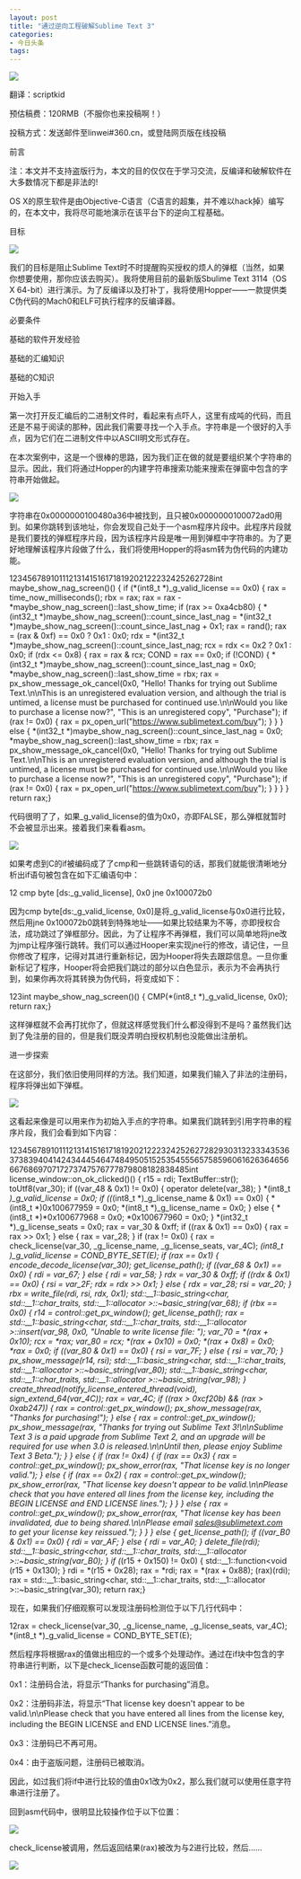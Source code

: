 ```yaml
---
layout: post
title: "通过逆向工程破解Sublime Text 3"
categories:
- 今日头条
tags:
---
```

![](http://p3.pstatp.com/large/153200008a97e48dd89c)

翻译：scriptkid

预估稿费：120RMB（不服你也来投稿啊！）

投稿方式：发送邮件至linwei#360.cn，或登陆网页版在线投稿

前言



注：本文并不支持盗版行为，本文的目的仅仅在于学习交流，反编译和破解软件在大多数情况下都是非法的!

OS X的原生软件是由Objective-C语言（C语言的超集，并不难以hack掉）编写的，在本文中，我将尽可能地演示在该平台下的逆向工程基础。

目标



![](http://p3.pstatp.com/large/153800007cd1273f2b7e)

我们的目标是阻止Sublime Text时不时提醒购买授权的烦人的弹框（当然，如果你想要使用，那你应该去购买）。我将使用目前的最新版Sbulime Text 3114（OS X 64-bit）进行演示。为了反编译以及打补丁，我将使用Hopper——一款提供类C伪代码的Mach0和ELF可执行程序的反编译器。

必要条件



基础的软件开发经验

基础的汇编知识

基础的C知识

开始入手



第一次打开反汇编后的二进制文件时，看起来有点吓人，这里有成吨的代码，而且还是不易于阅读的那种，因此我们需要寻找一个入手点。字符串是一个很好的入手点，因为它们在二进制文件中以ASCII明文形式存在。

在本次案例中，这是一个很棒的思路，因为我们正在做的就是要组织某个字符串的显示。因此，我们将通过Hopper的内建字符串搜索功能来搜索在弹窗中包含的字符串开始做起。

![](http://p3.pstatp.com/large/14a100068da0461b4b3c)

字符串在0x0000000100480a36中被找到，且只被0x0000000100072ad0用到。如果你跳转到该地址，你会发现自己处于一个asm程序片段中。此程序片段就是我们要找的弹框程序片段，因为该程序片段是唯一用到弹框中字符串的。为了更好地理解该程序片段做了什么，我们将使用Hopper的将asm转为伪代码的内建功能。

12345678910111213141516171819202122232425262728int maybe_show_nag_screen()() {  if (*(int8_t *)_g_valid_license == 0x0) { rax = time_now_milliseconds(); rbx = rax; rax = rax - *maybe_show_nag_screen()::last_show_time; if (rax >= 0xa4cb80) { *(int32_t *)maybe_show_nag_screen()::count_since_last_nag = *(int32_t *)maybe_show_nag_screen()::count_since_last_nag + 0x1; rax = rand(); rax = (rax & 0xf) == 0x0 ? 0x1 : 0x0; rdx = *(int32_t *)maybe_show_nag_screen()::count_since_last_nag; rcx = rdx <= 0x2 ? 0x1 : 0x0; if (rdx <= 0x8) { rax = rax & rcx; COND = rax == 0x0; if (!COND) { *(int32_t *)maybe_show_nag_screen()::count_since_last_nag = 0x0; *maybe_show_nag_screen()::last_show_time = rbx; rax = px_show_message_ok_cancel(0x0, "Hello! Thanks for trying out Sublime Text.\n\nThis is an unregistered evaluation version, and although the trial is untimed, a license must be purchased for continued use.\n\nWould you like to purchase a license now?", "This is an unregistered copy", "Purchase"); if (rax != 0x0) { rax = px_open_url("https://www.sublimetext.com/buy"); } } } else { *(int32_t *)maybe_show_nag_screen()::count_since_last_nag = 0x0; *maybe_show_nag_screen()::last_show_time = rbx; rax = px_show_message_ok_cancel(0x0, "Hello! Thanks for trying out Sublime Text.\n\nThis is an unregistered evaluation version, and although the trial is untimed, a license must be purchased for continued use.\n\nWould you like to purchase a license now?", "This is an unregistered copy", "Purchase"); if (rax != 0x0) { rax = px_open_url("https://www.sublimetext.com/buy"); } } } } return rax;}

代码很明了了，如果_g_valid_license的值为0x0，亦即FALSE，那么弹框就暂时不会被显示出来。接着我们来看看asm。

![](http://p9.pstatp.com/large/153600008be43ca16d4e)

如果考虑到C的if被编码成了了cmp和一些跳转语句的话，那我们就能很清晰地分析出if语句被包含在如下汇编语句中：

12 cmp byte [ds:_g_valid_license], 0x0  jne 0x100072b0

因为cmp byte[ds:_g_valid_license, 0x0]是将_g_valid_license与0x0进行比较，然后用jne 0x100072b0跳转到特殊地址——如果比较结果为不等，亦即授权合法，成功跳过了弹框部分。因此，为了让程序不再弹框，我们可以简单地将jne改为jmp让程序强行跳转。我们可以通过Hooper来实现jne行的修改，请记住，一旦你修改了程序，记得对其进行重新标记，因为Hooper将失去跟踪信息。一旦你重新标记了程序，Hooper将会把我们跳过的部分以白色显示，表示为不会再执行到，如果你再次将其转换为伪代码，将变成如下：

123int maybe_show_nag_screen()() {  CMP(*(int8_t *)_g_valid_license, 0x0); return rax;}

这样弹框就不会再打扰你了，但就这样感觉我们什么都没得到不是吗？虽然我们达到了免注册的目的，但是我们既没弄明白授权机制也没能做出注册机。

进一步探索



在这部分，我们依旧使用同样的方法。我们知道，如果我们输入了非法的注册码，程序将弹出如下弹框。

![](http://p1.pstatp.com/large/153600008be53f6f2a9d)

这看起来像是可以用来作为初始入手点的字符串。如果我们跳转到引用字符串的程序片段，我们会看到如下内容：

12345678910111213141516171819202122232425262728293031323334353637383940414243444546474849505152535455565758596061626364656667686970717273747576777879808182838485int license_window::on_ok_clicked()() {  r15 = rdi; TextBuffer::str(); toUtf8(var_30); if ((var_48 & 0x1) != 0x0) { operator delete(var_38); } *(int8_t *)_g_valid_license = 0x0; if ((*(int8_t *)_g_license_name & 0x1) == 0x0) { *(int8_t *)0x100677959 = 0x0; *(int8_t *)_g_license_name = 0x0; } else { *(int8_t *)*0x100677968 = 0x0; *0x100677960 = 0x0; } *(int32_t *)_g_license_seats = 0x0; rax = var_30 & 0xff; if ((rax & 0x1) == 0x0) { rax = rax >> 0x1; } else { rax = var_28; } if (rax != 0x0) { rax = check_license(var_30, _g_license_name, _g_license_seats, var_4C); *(int8_t *)_g_valid_license = COND_BYTE_SET(E); if (rax == 0x1) { encode_decode_license(var_30); get_license_path(); if ((var_68 & 0x1) == 0x0) { rdi = var_67; } else { rdi = var_58; } rdx = var_30 & 0xff; if ((rdx & 0x1) == 0x0) { rsi = var_2F; rdx = rdx >> 0x1; } else { rdx = var_28; rsi = var_20; } rbx = write_file(rdi, rsi, rdx, 0x1); std::__1::basic_string<char, std::__1::char_traits<char>, std::__1::allocator<char> >::~basic_string(var_68); if (rbx == 0x0) { r14 = control::get_px_window(); get_license_path(); rax = std::__1::basic_string<char, std::__1::char_traits<char>, std::__1::allocator<char> >::insert(var_98, 0x0, "Unable to write license file: "); var_70 = *(rax + 0x10); rcx = *rax; var_80 = rcx; *(rax + 0x10) = 0x0; *(rax + 0x8) = 0x0; *rax = 0x0; if ((var_80 & 0x1) == 0x0) { rsi = var_7F; } else { rsi = var_70; } px_show_message(r14, rsi); std::__1::basic_string<char, std::__1::char_traits<char>, std::__1::allocator<char> >::~basic_string(var_80); std::__1::basic_string<char, std::__1::char_traits<char>, std::__1::allocator<char> >::~basic_string(var_98); } create_thread(notify_license_entered_thread(void*), sign_extend_64(var_4C)); rax = var_4C; if ((rax > 0xcf20b) && (rax > 0xab247)) { rax = control::get_px_window(); px_show_message(rax, "Thanks for purchasing!"); } else { rax = control::get_px_window(); px_show_message(rax, "Thanks for trying out Sublime Text 3!\n\nSublime Text 3 is a paid upgrade from Sublime Text 2, and an upgrade will be required for use when 3.0 is released.\n\nUntil then, please enjoy Sublime Text 3 Beta."); } } else { if (rax != 0x4) { if (rax == 0x3) { rax = control::get_px_window(); px_show_error(rax, "That license key is no longer valid."); } else { if (rax == 0x2) { rax = control::get_px_window(); px_show_error(rax, "That license key doesn't appear to be valid.\n\nPlease check that you have entered all lines from the license key, including the BEGIN LICENSE and END LICENSE lines."); } } } else { rax = control::get_px_window(); px_show_error(rax, "That license key has been invalidated, due to being shared.\n\nPlease email sales@sublimetext.com to get your license key reissued."); } } } else { get_license_path(); if ((var_B0 & 0x1) == 0x0) { rdi = var_AF; } else { rdi = var_A0; } delete_file(rdi); std::__1::basic_string<char, std::__1::char_traits<char>, std::__1::allocator<char> >::~basic_string(var_B0); } if (*(r15 + 0x150) != 0x0) { std::__1::function<void (r15 + 0x130); } rdi = *(r15 + 0x28); rax = *rdi; rax = *(rax + 0x88); (rax)(rdi); rax = std::__1::basic_string<char, std::__1::char_traits<char>, std::__1::allocator<char> >::~basic_string(var_30); return rax;}

现在，如果我们仔细观察可以发现注册码检测位于以下几行代码中：

12rax = check_license(var_30, _g_license_name, _g_license_seats, var_4C);  *(int8_t *)_g_valid_license = COND_BYTE_SET(E);

然后程序将根据rax的值做出相应的一个或多个处理动作。通过在if块中包含的字符串进行判断，以下是check_license函数可能的返回值：

0x1：注册码合法，将显示“Thanks for purchasing”消息。

0x2：注册码非法，将显示“That license key doesn't appear to be valid.\n\nPlease check that you have entered all lines from the license key, including the BEGIN LICENSE and END LICENSE lines.”消息。

0x3：注册码已不再可用。

0x4：由于盗版问题，注册码已被取消。

因此，如过我们将if中进行比较的值由0x1改为0x2，那么我们就可以使用任意字符串进行注册了。

回到asm代码中，很明显比较操作位于以下位置：

![](http://p3.pstatp.com/large/1533000338e68db68074)

check_license被调用，然后返回结果(rax)被改为与2进行比较，然后……

![](http://p3.pstatp.com/large/153800007cd68eaa90bd)